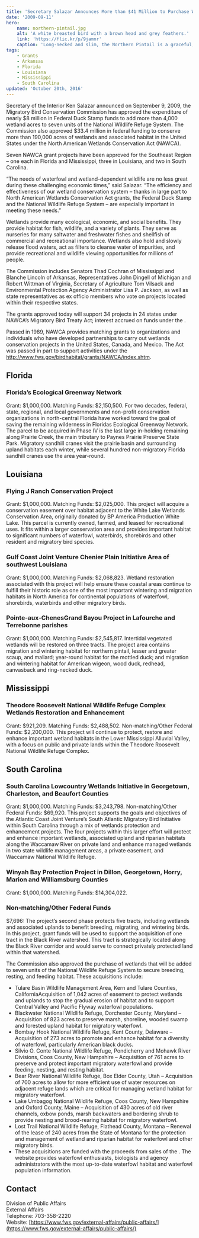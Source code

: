 ```yaml
---
title: 'Secretary Salazar Announces More than $41 Million to Purchase Wetlands and Fund Grants for Migratory Waterfowl Habitat More than $7 Million in Waterfowl Habitat Grants Approved for Southeastern States'
date: '2009-09-11'
hero:
    name: northern-pintail.jpg
    alt: 'A white breasted bird with a brown head and grey feathers.'
    link: 'https://flic.kr/p/9jamnr'
    caption: 'Long-necked and slim, the Northern Pintail is a graceful, elegant bird. Photo by Dan Cox, USFWS.'
tags:
    - Grants
    - Arkansas
    - Florida
    - Louisiana
    - Mississippi
    - South Carolina
updated: 'October 20th, 2016'
---
```


Secretary of the Interior Ken Salazar announced on September 9, 2009, the Migratory Bird Conservation Commission has approved the expenditure of nearly $8 million in Federal Duck Stamp funds to add more than 4,000 wetland acres to seven units of the National Wildlife Refuge System. The Commission also approved $33.4 million in federal funding to conserve more than 190,000 acres of wetlands and associated habitat in the United States under the North American Wetlands Conservation Act (NAWCA).

Seven NAWCA grant projects have been approved for the Southeast Region – one each in Florida and Mississippi, three in Louisiana, and two in South Carolina.

“The needs of waterfowl and wetland-dependent wildlife are no less great during these challenging economic times,” said Salazar. “The efficiency and effectiveness of our wetland conservation system – thanks in large part to North American Wetlands Conservation Act grants, the Federal Duck Stamp and the National Wildlife Refuge System – are especially important in meeting these needs.”

Wetlands provide many ecological, economic, and social benefits. They provide habitat for fish, wildlife, and a variety of plants. They serve as nurseries for many saltwater and freshwater fishes and shellfish of commercial and recreational importance. Wetlands also hold and slowly release flood waters, act as filters to cleanse water of impurities, and provide recreational and wildlife viewing opportunities for millions of people.

The Commission includes Senators Thad Cochran of Mississippi and Blanche Lincoln of Arkansas, Representatives John Dingell of Michigan and Robert Wittman of Virginia, Secretary of Agriculture Tom Vilsack and Environmental Protection Agency Administrator Lisa P. Jackson, as well as state representatives as ex officio members who vote on projects located within their respective states.

The grants approved today will support 34 projects in 24 states under NAWCA’s Migratory Bird Treaty Act; interest accrued on funds under the .

Passed in 1989, NAWCA provides matching grants to organizations and individuals who have developed partnerships to carry out wetlands conservation projects in the United States, Canada, and Mexico. The Act was passed in part to support activities under the http://www.fws.gov/birdhabitat/grants/NAWCA/index.shtm.

## Florida

### Florida’s Ecological Greenway Network

Grant: $1,000,000. Matching Funds: $2,150,500. For two decades, federal, state, regional, and local governments and non-profit conservation organizations in north-central Florida have worked toward the goal of saving the remaining wilderness in Floridas Ecological Greenway Network. The parcel to be acquired in Phase IV is the last large in-holding remaining along Prairie Creek, the main tributary to Paynes Prairie Preserve State Park. Migratory sandhill cranes visit the prairie basin and surrounding upland habitats each winter, while several hundred non-migratory Florida sandhill cranes use the area year-round.

## Louisiana

### Flying J Ranch Conservation Project

Grant: $1,000,000. Matching Funds: $2,025,000. This project will acquire a conservation easement over habitat adjacent to the White Lake Wetlands Conservation Area, originally donated by BP America Production White Lake. This parcel is currently owned, farmed, and leased for recreational uses. It fits within a larger conservation area and provides important habitat to significant numbers of waterfowl, waterbirds, shorebirds and other resident and migratory bird species.

### Gulf Coast Joint Venture Chenier Plain Initiative Area of southwest Louisiana

Grant: $1,000,000. Matching Funds: $2,068,823. Wetland restoration associated with this project will help ensure these coastal areas continue to fulfill their historic role as one of the most important wintering and migration habitats in North America for continental populations of waterfowl, shorebirds, waterbirds and other migratory birds.

### Pointe-aux-ChenesGrand Bayou Project in Lafourche and Terrebonne parishes

Grant: $1,000,000. Matching Funds: $2,545,817. Intertidal vegetated wetlands will be restored on three tracts. The project area contains migration and wintering habitat for northern pintail, lesser and greater scaup, and mallard; year-round habitat for the mottled duck; and migration and wintering habitat for American wigeon, wood duck, redhead, canvasback and ring-necked duck.

## Mississippi

### Theodore Roosevelt National Wildlife Refuge Complex Wetlands Restoration and Enhancement

Grant: $921,209. Matching Funds: $2,488,502. Non-matching/Other Federal Funds: $2,200,000. This project will continue to protect, restore and enhance important wetland habitats in the Lower Mississippi Alluvial Valley, with a focus on public and private lands within the Theodore Roosevelt National Wildlife Refuge Complex.

## South Carolina

### South Carolina Lowcountry Wetlands Initiative in Georgetown, Charleston, and Beaufort Counties

Grant: $1,000,000. Matching Funds: $3,243,798. Non-matching/Other Federal Funds: $69,920. This project supports the goals and objectives of the Atlantic Coast Joint Venture’s South Atlantic Migratory Bird Initiative within South Carolina through a mix of wetlands protection and enhancement projects. The four projects within this larger effort will protect and enhance important wetlands, associated upland and riparian habitats along the Waccamaw River on private land and enhance managed wetlands in two state wildlife management areas, a private easement, and Waccamaw National Wildlife Refuge.

### Winyah Bay Protection Project in Dillon, Georgetown, Horry, Marion and Williamsburg Counties

Grant: $1,000,000. Matching Funds: $14,304,022.

### Non-matching/Other Federal Funds

$7,696: The project’s second phase protects five tracts, including wetlands and associated uplands to benefit breeding, migrating, and wintering birds. In this project, grant funds will be used to support the acquisition of one tract in the Black River watershed. This tract is strategically located along the Black River corridor and would serve to connect privately protected land within that watershed.

The Commission also approved the purchase of wetlands that will be added to seven units of the National Wildlife Refuge System to secure breeding, resting, and feeding habitat. These acquisitions include:

- Tulare Basin Wildlife Management Area, Kern and Tulare Counties, CaliforniaAcquisition of 1,042 acres of easement to protect wetlands and uplands to stop the gradual erosion of habitat and to support Central Valley and Pacific Flyway waterfowl populations.
- Blackwater National Wildlife Refuge, Dorchester County, Maryland – Acquisition of 823 acres to preserve marsh, shoreline, wooded swamp and forested upland habitat for migratory waterfowl.
- Bombay Hook National Wildlife Refuge, Kent County, Delaware – Acquisition of 273 acres to promote and enhance habitat for a diversity of waterfowl, particularly American black ducks.
- Silvio O. Conte National Wildlife Refuge, Pondicherry and Mohawk River Divisions, Coos County, New Hampshire – Acquisition of 761 acres to preserve and protect important migratory waterfowl and provide feeding, nesting, and resting habitat.
- Bear River National Wildlife Refuge, Box Elder County, Utah – Acquisition of 700 acres to allow for more efficient use of water resources on adjacent refuge lands which are critical for managing wetland habitat for migratory waterfowl.
- Lake Umbagog National Wildlife Refuge, Coos County, New Hampshire and Oxford County, Maine – Acquisition of 430 acres of old river channels, oxbow ponds, marsh backwaters and bordering shrub to provide nesting and brood-rearing habitat for migratory waterfowl.
- Lost Trail National Wildlife Refuge, Flathead County, Montana – Renewal of the lease of 240 acres from the State of Montana for the protection and management of wetland and riparian habitat for waterfowl and other migratory birds.
- These acquisitions are funded with the proceeds from sales of the . The website provides waterfowl enthusiasts, biologists and agency administrators with the most up-to-date waterfowl habitat and waterfowl population information.

## Contact

Division of Public Affairs  
External Affairs  
Telephone: 703-358-2220  
Website: [https://www.fws.gov/external-affairs/public-affairs/](https://www.fws.gov/external-affairs/public-affairs/)
